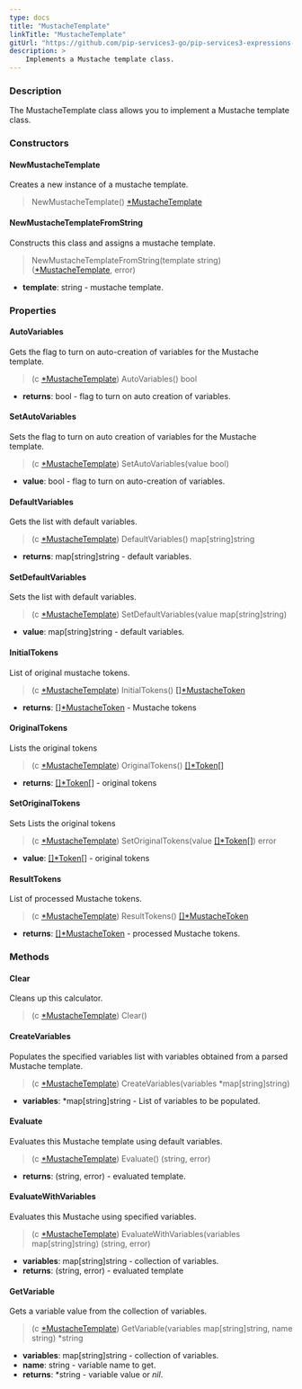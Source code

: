 ```yaml
---
type: docs
title: "MustacheTemplate"
linkTitle: "MustacheTemplate"
gitUrl: "https://github.com/pip-services3-go/pip-services3-expressions-go"
description: > 
    Implements a Mustache template class.
---
```


### Description

The MustacheTemplate class allows you to implement a Mustache template class.

### Constructors

#### NewMustacheTemplate
Creates a new instance of a mustache template.

> NewMustacheTemplate() [*MustacheTemplate]()

#### NewMustacheTemplateFromString

Constructs this class and assigns a mustache template.

> NewMustacheTemplateFromString(template string) ([*MustacheTemplate](), error)

- **template**: string - mustache template.


### Properties

#### AutoVariables
Gets the flag to turn on auto-creation of variables for the Mustache template.

> (c [*MustacheTemplate]()) AutoVariables() bool

- **returns**: bool - flag to turn on auto creation of variables.

#### SetAutoVariables

Sets the flag to turn on auto creation of variables for the Mustache template.

> (c [*MustacheTemplate]()) SetAutoVariables(value bool)

- **value**: bool - flag to turn on auto-creation of variables.

#### DefaultVariables
 Gets the list with default variables.

> (c [*MustacheTemplate]()) DefaultVariables() map[string]string

- **returns**: map[string]string - default variables.

#### SetDefaultVariables
Sets the list with default variables.
> (c [*MustacheTemplate]()) SetDefaultVariables(value map[string]string)

- **value**: map[string]string - default variables.

#### InitialTokens
List of original mustache tokens.

> (c [*MustacheTemplate]()) InitialTokens() [[]*MustacheToken](../parsers/mustache_token)

- **returns**: [[]*MustacheToken](../parsers/mustache_token) - Mustache tokens

#### OriginalTokens
Lists the original tokens
> (c [*MustacheTemplate]()) OriginalTokens() [[]*Token[]](../../tokenizers/token)

- **returns**: [[]*Token[]](../../tokenizers/token) - original tokens

#### SetOriginalTokens
Sets Lists the original tokens
> (c [*MustacheTemplate]()) SetOriginalTokens(value [[]*Token[]](../../tokenizers/token)) error

- **value**: [[]*Token[]](../../tokenizers/token) - original tokens

#### ResultTokens
List of processed Mustache tokens.

> (c [*MustacheTemplate]()) ResultTokens() [[]*MustacheToken](../parsers/mustache_token)

- **returns**: [[]*MustacheToken](../parsers/mustache_token) - processed Mustache tokens.


### Methods


#### Clear
Cleans up this calculator.

> (c [*MustacheTemplate]()) Clear()

#### CreateVariables
Populates the specified variables list with variables obtained from a parsed Mustache template.

> (c [*MustacheTemplate]()) CreateVariables(variables *map[string]string)

- **variables**: *map[string]string - List of variables to be populated.

#### Evaluate
Evaluates this Mustache template using default variables.

> (c [*MustacheTemplate]()) Evaluate() (string, error)

- **returns**: (string, error) - evaluated template.

#### EvaluateWithVariables
Evaluates this Mustache using specified variables.

> (c [*MustacheTemplate]()) EvaluateWithVariables(variables map[string]string) (string, error)

- **variables**: map[string]string - collection of variables.
- **returns**: (string, error) - evaluated template

#### GetVariable
Gets a variable value from the collection of variables.

> (c [*MustacheTemplate]()) GetVariable(variables map[string]string, name string) *string

- **variables**: map[string]string - collection of variables.
- **name**: string - variable name to get.
- **returns**: \*string - variable value or *nil*.

